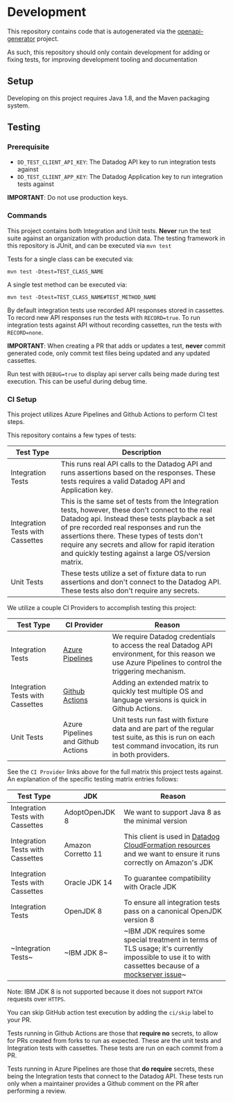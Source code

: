 # Development

This repository contains code that is autogenerated via the 
[openapi-generator](https://github.com/OpenAPITools/openapi-generator/tree/master/modules/openapi-generator/src/main/resources/Java) project. 

As such, this repository should only contain development for adding or fixing tests, for improving development tooling and documentation

## Setup

Developing on this project requires Java 1.8, and the Maven packaging system.

## Testing

### Prerequisite

* `DD_TEST_CLIENT_API_KEY`: The Datadog API key to run integration tests against
* `DD_TEST_CLIENT_APP_KEY`: The Datadog Application key to run integration tests against

**IMPORTANT**: Do not use production keys.

### Commands

This project contains both Integration and Unit tests.
__Never__ run the test suite against an organization with production data.
The testing framework in this repository is JUnit, and can be executed via `mvn test`

Tests for a single class can be executed via:

```
mvn test -Dtest=TEST_CLASS_NAME
```

A single test method can be executed via:

```
mvn test -Dtest=TEST_CLASS_NAME#TEST_METHOD_NAME
```

By default integration tests use recorded API responses stored in cassettes. To record new API responses run the tests with `RECORD=true`. To run integration tests against API without recording cassettes, run the tests with `RECORD=none`.

**IMPORTANT**: 
When creating a PR that adds or updates a test, __never__ commit 
generated code, only commit test files being updated and any updated cassettes. 

Run test with `DEBUG=true` to display api server calls being made during test execution. This can be useful during debug time.

### CI Setup

This project utilizes Azure Pipelines and Github Actions to perform CI test steps.

This repository contains a few types of tests:

| Test Type                        | Description                                                                                                                                                                                                                                                                                                                                          |
|----------------------------------|------------------------------------------------------------------------------------------------------------------------------------------------------------------------------------------------------------------------------------------------------------------------------------------------------------------------------------------------------|
| Integration Tests                | This runs real API calls to the Datadog API and runs assertions based on the responses. These tests requires a valid Datadog API and Application key.                                                                                                                                                                                                |
| Integration Tests with Cassettes | This is the same set of tests from the Integration tests, however, these don't connect to the real Datadog api. Instead these tests playback a set of pre recorded real responses and run the assertions there. These types of tests don't require any secrets and allow for rapid iteration and quickly testing against a large OS/version matrix.  |
| Unit Tests                       | These tests utilize a set of fixture data to run assertions and don't connect to the Datadog API. These tests also don't require any secrets.                                                                                                                                                                                                        |

We utilize a couple CI Providers to accomplish testing this project:

| Test Type                        | CI Provider                                                                                                 | Reason                                                                                                                                                   |
|----------------------------------|-------------------------------------------------------------------------------------------------------------|----------------------------------------------------------------------------------------------------------------------------------------------------------|
| Integration Tests                | [Azure Pipelines](https://github.com/DataDog/datadog-api-client-java/blob/master/.azure-pipelines/all.yml)  | We require Datadog credentials to access the real Datadog API environment, for this reason we use Azure Pipelines to control the triggering mechanism.   |
| Integration Tests with Cassettes | [Github Actions](https://github.com/DataDog/datadog-api-client-java/blob/master/.github/workflows/test.yml) | Adding an extended matrix to quickly test multiple OS and language versions is quick in Github Actions.                                                  |
| Unit Tests                       | Azure Pipelines and Github Actions                                                                          | Unit tests run fast with fixture data and are part of the regular test suite, as this is run on each test command invocation, its run in both providers. |

See the `CI Provider` links above for the full matrix this project tests against. An explanation of the specific testing matrix entries follows:

| Test Type                        | JDK                | Reason                                                                                                                                                                                                       |
|----------------------------------|--------------------|--------------------------------------------------------------------------------------------------------------------------------------------------------------------------------------------------------------|
| Integration Tests with Cassettes | AdoptOpenJDK 8     | We want to support Java 8 as the minimal version                                                                                                                                                             |
| Integration Tests with Cassettes | Amazon Corretto 11 | This client is used in [Datadog CloudFormation resources](https://github.com/DataDog/datadog-cloudformation-resources/) and we want to ensure it runs correctly on Amazon's JDK                              |
| Integration Tests with Cassettes | Oracle JDK 14      | To guarantee compatibility with Oracle JDK                                                                                                                                                                   |
| Integration Tests                | OpenJDK 8          | To ensure all integration tests pass on a canonical OpenJDK version 8                                                                                                                                        |
| ~Integration Tests~              | ~IBM JDK 8~        | ~IBM JDK requires some special treatment in terms of TLS usage; it's currently impossible to use it to with cassettes because of a [mockserver issue](https://github.com/mock-server/mockserver/issues/750)~ |

Note: IBM JDK 8 is not supported because it does not support `PATCH` requests over `HTTPS`. 

You can skip GitHub action test execution by adding the `ci/skip` label to your PR.

Tests running in Github Actions are those that __require no__ secrets, to allow for PRs created from forks to run as expected. These are the unit tests and Integration tests with cassettes. These tests are run on each commit from a PR. 

Tests running in Azure Pipelines are those that __do require__ secrets, these being the Integration tests that connect to the Datadog API. These tests run only when a maintainer provides a Github comment on the PR after performing a review. 
